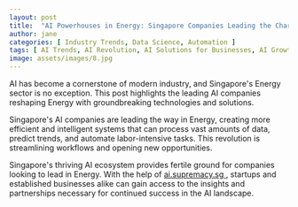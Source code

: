 ```yaml
---
layout: post
title:  "AI Powerhouses in Energy: Singapore Companies Leading the Charge"
author: jane
categories: [ Industry Trends, Data Science, Automation ]
tags: [ AI Trends, AI Revolution, AI Solutions for Businesses, AI Growth, AI in Technology ]
image: assets/images/8.jpg
---
```


AI has become a cornerstone of modern industry, and Singapore's Energy sector is no exception. This post highlights the leading AI companies reshaping Energy with groundbreaking technologies and solutions.

Singapore's AI companies are leading the way in Energy, creating more efficient and intelligent systems that can process vast amounts of data, predict trends, and automate labor-intensive tasks. This revolution is streamlining workflows and opening new opportunities.

Singapore's thriving AI ecosystem provides fertile ground for companies looking to lead in Energy. With the help of <a href="https://ai.supremacy.sg" target="_blank"> ai.supremacy.sg </a>, startups and established businesses alike can gain access to the insights and partnerships necessary for continued success in the AI landscape.
